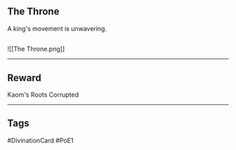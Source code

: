 ## The Throne
A king's movement is unwavering.
## 
![[The Throne.png]]

---
## Reward
Kaom's Roots
Corrupted

---
## Tags
#DivinationCard
#PoE1